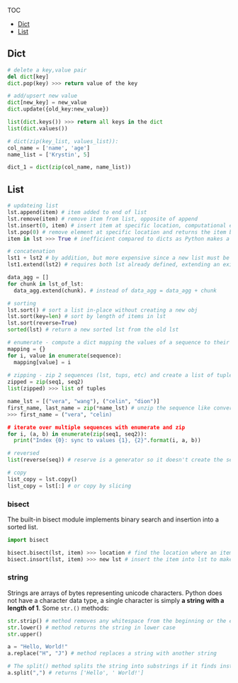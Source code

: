 TOC
- [Dict](https://github.com/krystinli/code_snippet_collection/blob/master/Python_Functions/Data_Types.md#dict)
- [List](https://github.com/krystinli/code_snippet_collection/blob/master/Python_Functions/Data_Types.md#list)

## Dict
```py
# delete a key,value pair 
del dict[key]
dict.pop(key) >>> return value of the key 

# add/upsert new value
dict[new_key] = new_value
dict.update({old_key:new_value})

list(dict.keys()) >>> return all keys in the dict 
list(dict.values())

# dict(zip(key_list, values_list)):
col_name = ['name', 'age']
name_list = ['Krystin', 5]

dict_1 = dict(zip(col_name, name_list))

```

## List
```py
# updateing list
lst.append(item) # item added to end of list
lst.remove(item) # remove item from list, opposite of append
lst.insert(0, item) # insert item at specific location, computational expensive compared to append 
lst.pop(0) # remove element at specific location and returns the item being removed, oppostive of insert 
item in lst >>> True # inefficient compared to dicts as Python makes a linear scan across value in lst 

# concatenation
lst1 + lst2 # by addition, but more expensive since a new list must be created and the objs copied over 
lst1.extend(lst2) # requires both lst already defined, extending an existing list, and hence more preferrable:

data_agg = []
for chunk in lst_of_lst:
  data_agg.extend(chunk). # instead of data_agg = data_agg + chunk 

# sorting 
lst.sort() # sort a list in-place without creating a new obj 
lst.sort(key=len) # sort by length of items in lst
lst.sort(reverse=True)
sorted(lst) # return a new sorted lst from the old lst

# enumerate - compute a dict mapping the values of a sequence to their locations in the sequence 
mapping = {}
for i, value in enumerate(sequence):
  mapping[value] = i
  
# zipping - zip 2 sequences (lst, tups, etc) and create a list of tuples 
zipped = zip(seq1, seq2)
list(zipped) >>> list of tuples 

name_lst = [("vera", "wang"), ("celin", "dion")]
first_name, last_name = zip(*name_lst) # unzip the sequence like converting a list of rows to cols
>>> first_name = ("vera", "celin)

# iterate over multiple sequences with enumerate and zip
for i, (a, b) in enumerate(zip(seq1, seq2)):
  print("Index {0}: sync to values {1}, {2}".format(i, a, b))

# reversed
list(reverse(seq)) # reserve is a generator so it doesn't create the sequence until materialized (with list or for loop)

# copy
list_copy = lst.copy() 
list_copy = lst[:] # or copy by slicing
```

### bisect
The built-in bisect module implements binary search and insertion into a sorted list.
```py
import bisect

bisect.bisect(lst, item) >>> location # find the location where an item should be inserted 
bisect.insort(lst, item) >>> new lst # insert the item into lst to make a new lst (without checking if current lst is sorted)
```

### string
Strings are arrays of bytes representing unicode characters. Python does not have a character data type, a single character is simply **a string with a length of 1**. Some `str.()` methods:
```python
str.strip() # method removes any whitespace from the beginning or the end
str.lower() # method returns the string in lower case
str.upper()

a = "Hello, World!"
a.replace("H", "J") # method replaces a string with another string

# The split() method splits the string into substrings if it finds instances of the separator:
a.split(",") # returns ['Hello', ' World!']
```



